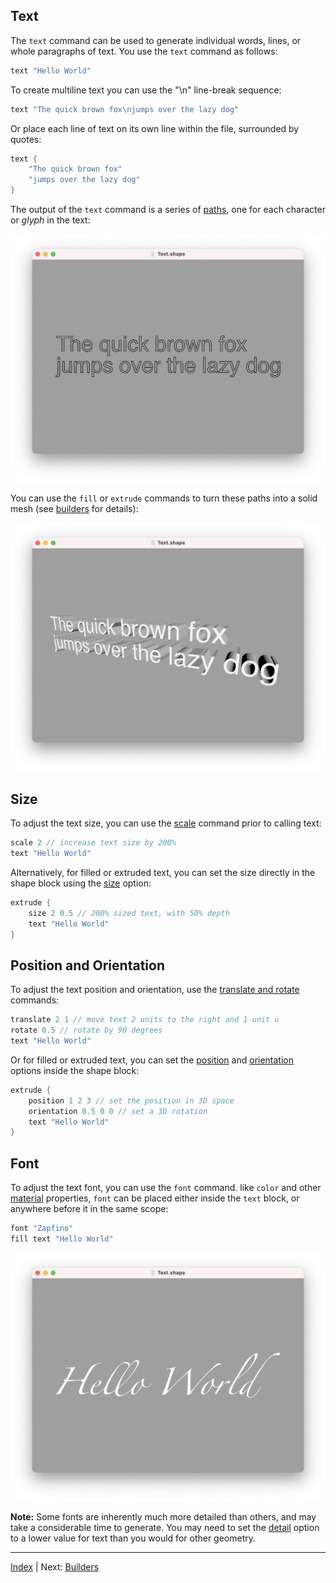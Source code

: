 Text
---

The `text` command can be used to generate individual words, lines, or whole paragraphs of text. You use the `text` command as follows:

```swift
text "Hello World"
```

To create multiline text you can use the "\n" line-break sequence:

```swift
text "The quick brown fox\njumps over the lazy dog"
```

Or place each line of text on its own line within the file, surrounded by quotes:

```swift
text {
    "The quick brown fox"
    "jumps over the lazy dog"
}
```

The output of the `text` command is a series of [paths](paths.md), one for each character or *glyph* in the text:

![Line](images/text.png)

You can use the `fill` or `extrude` commands to turn these paths into a solid mesh (see [builders](builders.md) for details):

![Line](images/solid-text.png)

## Size

To adjust the text size, you can use the [scale](transforms.md#relative-transforms) command prior to calling text:

```swift
scale 2 // increase text size by 200%
text "Hello World"
```

Alternatively, for filled or extruded text, you can set the size directly in the shape block using the [size](transforms.md#size) option:

```swift
extrude {
    size 2 0.5 // 200% sized text, with 50% depth
    text "Hello World"
}
```

## Position and Orientation

To adjust the text position and orientation, use the [translate and rotate](transforms.md#relative-transforms) commands:

```swift
translate 2 1 // move text 2 units to the right and 1 unit u
rotate 0.5 // rotate by 90 degrees
text "Hello World"
```

Or for filled or extruded text, you can set the [position](transforms.md#position) and [orientation](transforms.md#orientation) options inside the shape block:

```swift
extrude {
    position 1 2 3 // set the position in 3D space
    orientation 0.5 0 0 // set a 3D rotation
    text "Hello World"
}
```

## Font

To adjust the text font, you can use the `font` command. like `color` and other [material](materials.md) properties, `font` can be placed either inside the `text` block, or anywhere before it in the same scope:

```swift
font "Zapfino"
fill text "Hello World"
```

![Line](images/text-font.png)

**Note:** Some fonts are inherently much more detailed than others, and may take a considerable time to generate. You may need to set the [detail](options.md#detail) option to a lower value for text than you would for other geometry.

---
[Index](index.md) | Next: [Builders](builders.md)
